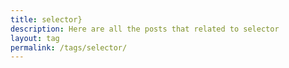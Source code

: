 ```yaml
---
title: selector}
description: Here are all the posts that related to selector
layout: tag
permalink: /tags/selector/
---
```

